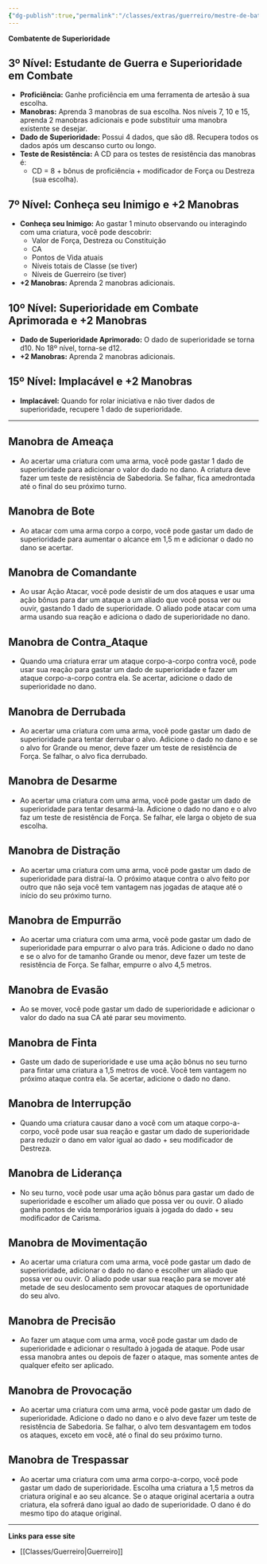 ```yaml
---
{"dg-publish":true,"permalink":"/classes/extras/guerreiro/mestre-de-batalha/","created":"2024-08-17T10:43:53.088-03:00","updated":"2024-07-28T22:16:12.085-03:00"}
---
```



**Combatente de Superioridade**

## 3º Nível: Estudante de Guerra e Superioridade em Combate
- **Proficiência:** Ganhe proficiência em uma ferramenta de artesão à sua escolha.
- **Manobras:** Aprenda 3 manobras de sua escolha. Nos níveis 7, 10 e 15, aprenda 2 manobras adicionais e pode substituir uma manobra existente se desejar.
- **Dado de Superioridade:** Possui 4 dados, que são d8. Recupera todos os dados após um descanso curto ou longo.
- **Teste de Resistência:** A CD para os testes de resistência das manobras é:
  - CD = 8 + bônus de proficiência + modificador de Força ou Destreza (sua escolha).

## 7º Nível: Conheça seu Inimigo e +2 Manobras
- **Conheça seu Inimigo:** Ao gastar 1 minuto observando ou interagindo com uma criatura, você pode descobrir:
  - Valor de Força, Destreza ou Constituição
  - CA
  - Pontos de Vida atuais
  - Níveis totais de Classe (se tiver)
  - Níveis de Guerreiro (se tiver)
- **+2 Manobras:** Aprenda 2 manobras adicionais.

## 10º Nível: Superioridade em Combate Aprimorada e +2 Manobras
- **Dado de Superioridade Aprimorado:** O dado de superioridade se torna d10. No 18º nível, torna-se d12.
- **+2 Manobras:** Aprenda 2 manobras adicionais.

## 15º Nível: Implacável e +2 Manobras
- **Implacável:** Quando for rolar iniciativa e não tiver dados de superioridade, recupere 1 dado de superioridade.
___
## Manobra de Ameaça 
 - Ao acertar uma criatura com uma arma, você pode gastar 1 dado de superioridade para adicionar o valor do dado no dano. A criatura deve fazer um teste de resistência de Sabedoria. Se falhar, fica amedrontada até o final do seu próximo turno.

## Manobra de Bote  
 - Ao atacar com uma arma corpo a corpo, você pode gastar um dado de superioridade para aumentar o alcance em 1,5 m e adicionar o dado no dano se acertar.

## Manobra de Comandante 
- Ao usar Ação Atacar, você pode desistir de um dos ataques e usar uma ação bônus para dar um ataque a um aliado que você possa ver ou ouvir, gastando 1 dado de superioridade. O aliado pode atacar com uma arma usando sua reação e adiciona o dado de superioridade no dano.

## Manobra de Contra_Ataque 
 - Quando uma criatura errar um ataque corpo-a-corpo contra você, pode usar sua reação para gastar um dado de superioridade e fazer um ataque corpo-a-corpo contra ela. Se acertar, adicione o dado de superioridade no dano.
 
## Manobra de Derrubada 
 - Ao acertar uma criatura com uma arma, você pode gastar um dado de superioridade para tentar derrubar o alvo. Adicione o dado no dano e se o alvo for Grande ou menor, deve fazer um teste de resistência de Força. Se falhar, o alvo fica derrubado.
 
## Manobra de Desarme 
 - Ao acertar uma criatura com uma arma, você pode gastar um dado de superioridade para tentar desarmá-la. Adicione o dado no dano e o alvo faz um teste de resistência de Força. Se falhar, ele larga o objeto de sua escolha.
 
## Manobra de Distração 
 - Ao acertar uma criatura com uma arma, você pode gastar um dado de superioridade para distraí-la. O próximo ataque contra o alvo feito por outro que não seja você tem vantagem nas jogadas de ataque até o início do seu próximo turno.
 
## Manobra de Empurrão
 
- Ao acertar uma criatura com uma arma, você pode gastar um dado de superioridade para empurrar o alvo para trás. Adicione o dado no dano e se o alvo for de tamanho Grande ou menor, deve fazer um teste de resistência de Força. Se falhar, empurre o alvo 4,5 metros.
 
## Manobra de Evasão
 - Ao se mover, você pode gastar um dado de superioridade e adicionar o valor do dado na sua CA até parar seu movimento.
 
## Manobra de Finta
 - Gaste um dado de superioridade e use uma ação bônus no seu turno para fintar uma criatura a 1,5 metros de você. Você tem vantagem no próximo ataque contra ela. Se acertar, adicione o dado no dano.
 
## Manobra de Interrupção
 - Quando uma criatura causar dano a você com um ataque corpo-a-corpo, você pode usar sua reação e gastar um dado de superioridade para reduzir o dano em valor igual ao dado + seu modificador de Destreza.
 
## Manobra de Liderança
 - No seu turno, você pode usar uma ação bônus para gastar um dado de superioridade e escolher um aliado que possa ver ou ouvir. O aliado ganha pontos de vida temporários iguais à jogada do dado + seu modificador de Carisma.
 
## Manobra de Movimentação
 - Ao acertar uma criatura com uma arma, você pode gastar um dado de superioridade, adicionar o dado no dano e escolher um aliado que possa ver ou ouvir. O aliado pode usar sua reação para se mover até metade de seu deslocamento sem provocar ataques de oportunidade do seu alvo.
 
## Manobra de Precisão
 - Ao fazer um ataque com uma arma, você pode gastar um dado de superioridade e adicionar o resultado à jogada de ataque. Pode usar essa manobra antes ou depois de fazer o ataque, mas somente antes de qualquer efeito ser aplicado.
 
 ## Manobra de Provocação
  - Ao acertar uma criatura com uma arma, você pode gastar um dado de superioridade. Adicione o dado no dano e o alvo deve fazer um teste de resistência de Sabedoria. Se falhar, o alvo tem desvantagem em todos os ataques, exceto em você, até o final do seu próximo turno.
  
## Manobra de Trespassar
  - Ao acertar uma criatura com uma arma corpo-a-corpo, você pode gastar um dado de superioridade. Escolha uma criatura a 1,5 metros da criatura original e ao seu alcance. Se o ataque original acertaria a outra criatura, ela sofrerá dano igual ao dado de superioridade. O dano é do mesmo tipo do ataque original.
___
**Links para esse site**
- [[Classes/Guerreiro\|Guerreiro]]